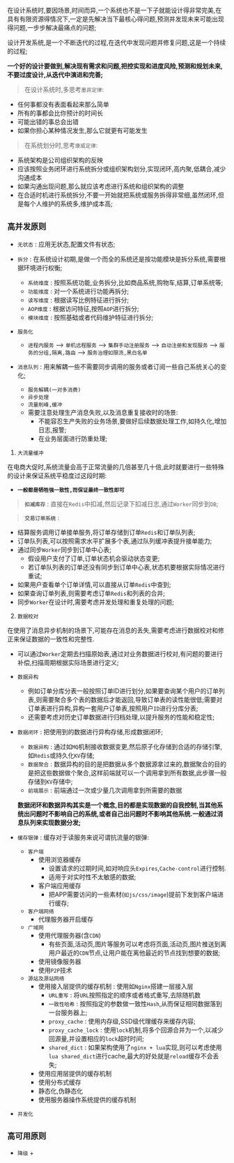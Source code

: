 在设计系统时,要因场景,时间而异,一个系统也不是一下子就能设计得非常完美,在具有有限资源得情况下,一定是先解决当下最核心得问题,预测并发现未来可能出现得问题,一步步解决最痛点的问题;

设计开发系统,是一个不断迭代的过程,在迭代中发现问题并修复问题,这是一个持续的过程;

**一个好的设计要做到,解决现有需求和问题,把控实现和进度风险,预测和规划未来,不要过度设计,从迭代中演进和完善;**

>在设计系统时,多思考`墨菲定律`:
+ 任何事都没有表面看起来那么简单
+ 所有的事都会比你预计的时间长
+ 可能出错的事总会出错
+ 如果你担心某种情况发生,那么它就更有可能发生


>在系统划分时,思考`康威定律`:
+ 系统架构是公司组织架构的反映
+ 应该按照业务闭环进行系统拆分或组织架构划分,实现闭环,高内聚,低耦合,减少沟通成本
+ 如果沟通出现问题,那么就应该考虑进行系统和组织架构的调整
+ 在合适时机进行系统拆分,不要一开始就把系统或服务拆得非常细,虽然闭环,但是每个人维护的系统多,维护成本高;

## `高并发原则`

+ `无状态` : 应用无状态,配置文件有状态;

+ `拆分` : 在系统设计初期,是做一个而全的系统还是按功能模块是拆分系统,需要根据环境进行权衡;
  + `系统维度` : 按照系统功能,业务拆分,比如商品系统,购物车,结算,订单系统等;
  + `功能维度` : 对一个系统进行功能再拆分;
  + `读写维度` : 根据读写比例特征进行拆分;
  + `AOP维度` : 根据访问特征,按照`AOP`进行拆分;
  + `模块维度` : 按照基础或者代码维护特征进行拆分;

+ `服务化`
  + `进程内服务` --> `单机远程服务` --> `集群手动注册服务` --> `自动注册和发现服务` --> `服务的分组,隔离,路由` --> `服务治理如限流,黑白名单`

+ `消息队列` : 用来解耦一些不需要同步调用的服务或者订阅一些自己系统关心的变化;
  + `服务解耦(一对多消费)`
  + `异步处理`
  + `流量削峰,缓冲`
  + 需要注意处理生产消息失败,以及消息重复接收时的场景:
    + 不能容忍生产失败的业务场景,要做好后续数据处理工作,如持久化,增加日志,报警;
    + 在业务层面进行防重处理;

1. `大流量缓冲`

在电商大促时,系统流量会高于正常流量的几倍甚至几十倍,此时就要进行一些特殊的设计来保证系统平稳度过这段时期:
+ **`一般都是牺牲强一致性,而保证最终一致性即可`**

>**`扣减库存`** : 直接在`Redis`中扣减,然后记录下扣减日志,通过`Worker`同步到`DB`;

>**`交易订单系统`** : 
+ 结算服务调用订单接单服务,将订单存储到订单`Redis`和订单队列表;
+ 订单队列表,可以按照需求水平扩展多个表,通过队列缓冲表提升接单能力;
+ 通过同步`Worker`同步到订单中心表;
  + 假设用户支付了订单,订单状态机会驱动状态变更;
  + 若订单队列表的订单还没有同步到订单中心表,状态机要根据实际情况进行重试;
+ 如果用户查看单个订单详情,可以直接从订单`Redis`中查到;
+ 如果查询订单列表,则需要考虑订单`Redis`和列表的合并;
+ 同步`Worker`在设计时,需要考虑并发处理和重复处理的问题;

2. `数据校对`

在使用了消息异步机制的场景下,可能存在消息的丢失,需要考虑进行数据校对和修正来保证数据的一致性和完整性.
+ 可以通过`Worker`定期去扫描原始表,通过对业务数据进行校对,有问题的要进行补偿,扫描周期根据实际场景进行定义;

+ `数据异构`
  + 例如订单分库分表一般按照订单ID进行划分,如果要查询某个用户的订单列表,则需要聚合多个表的数据后才能返回,导致订单表的读性能很低;需要对订单表进行异构,异构一套用户订单表,按照用户`ID`进行分库分表;
  + 还需要考虑对历史订单数据进行归档处理,以提升服务的性能和稳定性;
+ `数据闭环` : 把使用到的数据进行异构存储,形成数据闭环;
  + `数据异构` : 通过如`MQ`机制接收数据变更,然后原子化存储到合适的存储引擎,如`Redis`或持久化`KV`存储;
  + `数据聚合` : 数据异构的目的是把数据从多个数据源拿过来的,数据聚合的目的是把这些数据做个聚合,这样前端就可以一个调用拿到所有数据,此步骤一般存储到`KV`存储中;
  + `前端展示` : 前端通过一次或少量几次调用拿到所需要的数据

  **数据闭环和数据异构其实是一个概念,目的都是实现数据的自我控制,当其他系统出问题时不影响自己的系统,或者自己出问题时不影响其他系统.一般通过消息队列来实现数据分发;**


+ `缓存银弹` : 缓存对于读服务来说可谓抗流量的银弹:
  + `客户端`
    + 使用浏览器缓存
      + 设置请求的过期时间,如对响应头`Expires`,`Cache-control`进行控制.
      + 适用于对实时性不太敏感的数据;
    + 客户端应用缓存 
      + 把APP需要访问的一些素材(`如js/css/image`)提前下发到客户端进行缓存;
  + `客户端网络`
    + 代理服务器开启缓存 
  + `广域网`
    + 使用代理服务器(含`CDN`) 
      + 有些页面,活动页,图片等服务可以考虑将页面,活动页,图片推送到离用户最近的`CDN`节点,让用户能在离他最近的节点找到想要的数据;
    + 使用镜像服务器
    + 使用`P2P`技术
  + `源站及源站网络`
    + 使用接入层提供的缓存机制 : 使用如`Nginx`搭建一层接入层
      + `URL重写` : 将`URL`按照指定的顺序或者格式重写,去除随机数
      + `一致性哈希` : 按照指定的参数做一致性`Hash`,从而保证相同数据落到一台服务器上;
      + `proxy_cache` : 使用内存级,SSD级代理缓存来缓存内容;
      + `proxy_cache_lock` : 使用`lock`机制,将多个回源合并为一个,以减少回源量,并设置相应的`lock`超时时间;
      + `shared_dict` : 如果架构使用了`nginx + lua`实现,则可以考虑使用`lua shared_dict`进行cache,最大的好处就是`reload`缓存不会丢失;
    + 使用应用层提供的缓存机制
    + 使用分布式缓存
    + 静态化,伪静态化
    + 使用服务器操作系统提供的缓存机制

+ `并发化`


## `高可用原则`

+ `降级` 
  + 
